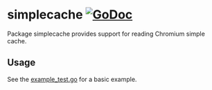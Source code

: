 simplecache [![GoDoc](https://godoc.org/github.com/schorlet/simplecache?status.png)](https://godoc.org/github.com/schorlet/simplecache)
===

Package simplecache provides support for reading Chromium simple cache.

Usage
-----

See the [example_test.go](example_test.go) for a basic example.
